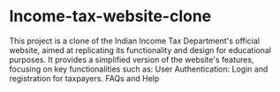 # Income-tax-website-clone
This project is a clone of the Indian Income Tax Department's official website, aimed at replicating its functionality and design for educational purposes.
It provides a simplified version of the website's features, focusing on key functionalities such as:  User Authentication: Login and registration for taxpayers. FAQs and Help
